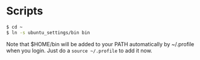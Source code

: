 Scripts
=======

```bash
$ cd ~
$ ln -s ubuntu_settings/bin bin

```

Note that $HOME/bin will be added to your PATH automatically by ~/.profile when you login.
Just do a ```source ~/.profile``` to add it now.

